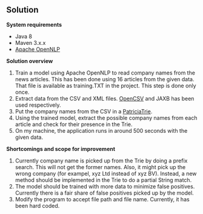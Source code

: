 
## Solution

**System requirements**

- Java 8
- Maven 3.x.x
- [Apache OpenNLP](https://opennlp.apache.org/)

**Solution overview**
1. Train a model using Apache OpenNLP to read company names from the news articles. This has been done using 16 articles from the given data. That file is available as training.TXT in the project. This step is done only once.
2. Extract data from the CSV and XML files. [OpenCSV](http://opencsv.sourceforge.net/) and JAXB has been used respectively.
3. Put the company names from the CSV in a [PatriciaTrie](https://commons.apache.org/proper/commons-collections/apidocs/org/apache/commons/collections4/trie/PatriciaTrie.html).
4. Using the trained model, extract the possible company names from each article and check for their presence in the Trie.
5. On my machine, the application runs in around 500 seconds with the given data.

**Shortcomings and scope for improvement**
1. Currently company name is picked up from the Trie by doing a prefix search. This will not get the former names. Also, it might pick up the wrong company (for exampel, xyz Ltd instead of xyz BV). Instead, a new method should be implemented in the Trie to do a partial String match.
2. The model should be trained with more data to minimize false positives. Currently there is a fair share of false positives picked up by the model.
3. Modify the program to accept file path and file name. Currently, it has been hard coded. 